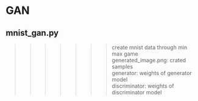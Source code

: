 # GAN

## mnist_gan.py 
>>>>>>>create mnist data through min max game <br>
>generated_image.png: crated samples  
>generator: weights of generator model  
>discriminator: weights of discriminator model  
  
